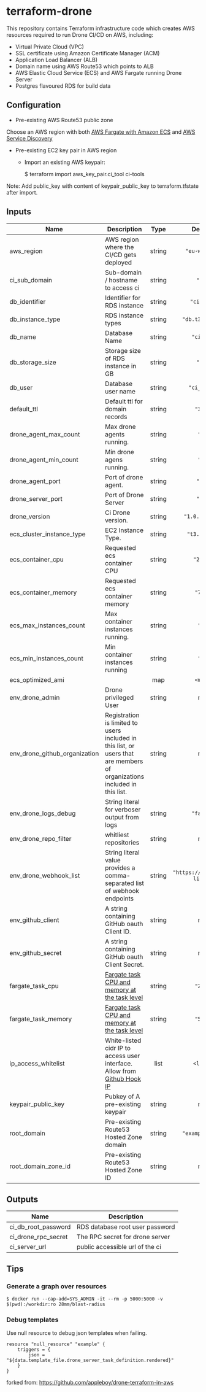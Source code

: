 # terraform-drone

This repository contains Terraform infrastructure code which creates AWS resources
required to run Drone CI/CD on AWS, including:

 * Virtual Private Cloud (VPC)
 * SSL certificate using Amazon Certificate Manager (ACM)
 * Application Load Balancer (ALB)
 * Domain name using AWS Route53 which points to ALB
 * AWS Elastic Cloud Service (ECS) and AWS Fargate running Drone Server
 * Postgres flavoured RDS for build data

## Configuration

* Pre-existing AWS Route53 public zone

Choose an AWS region with both [AWS Fargate with Amazon ECS](https://docs.aws.amazon.com/AmazonECS/latest/developerguide/AWS_Fargate.html) and [AWS Service Discovery ](https://docs.aws.amazon.com/AmazonECS/latest/developerguide/service-discovery.html)

* Pre-existing EC2 key pair in AWS region
    * Import an existing AWS keypair: 

        $ terraform import aws_key_pair.ci_tool ci-tools

Note: Add public_key with content of keypair_public_key to terraform.tfstate after import.

## Inputs

| Name | Description | Type | Default | Required |
|------|-------------|:----:|:-----:|:-----:|
| aws\_region | AWS region where the CI/CD gets deployed | string | `"eu-west-1"` | no |
| ci\_sub\_domain | Sub-domain / hostname to access ci | string | `"ci"` | no |
| db\_identifier | Identifier for RDS instance | string | `"ci-rds"` | no |
| db\_instance\_type | RDS instance types | string | `"db.t3.micro"` | no |
| db\_name | Database Name | string | `"ci_db"` | no |
| db\_storage\_size | Storage size of RDS instance in GB | string | `"10"` | no |
| db\_user | Database user name | string | `"ci_user"` | no |
| default\_ttl | Default ttl for domain records | string | `"300"` | no |
| drone\_agent\_max\_count | Max drone agents running. | string | `"2"` | no |
| drone\_agent\_min\_count | Min drone agens running. | string | `"2"` | no |
| drone\_agent\_port | Port of drone agent. | string | `"80"` | no |
| drone\_server\_port | Port of Drone Server | string | `"80"` | no |
| drone\_version | Ci Drone version. | string | `"1.0.0-rc.5"` | no |
| ecs\_cluster\_instance\_type | EC2 Instance Type. | string | `"t3.micro"` | no |
| ecs\_container\_cpu | Requested ecs container CPU | string | `"2000"` | no |
| ecs\_container\_memory | Requested ecs container memory | string | `"768"` | no |
| ecs\_max\_instances\_count | Max container instances running. | string | `"2"` | no |
| ecs\_min\_instances\_count | Min container instances running | string | `"2"` | no |
| ecs\_optimized\_ami |  | map | `<map>` | no |
| env\_drone\_admin | Drone privileged User | string | n/a | yes |
| env\_drone\_github\_organization | Registration is limited to users included in this list, or users that are members of organizations included in this list. | string | n/a | yes |
| env\_drone\_logs\_debug | String literal for verboser output from logs | string | `"false"` | no |
| env\_drone\_repo\_filter | whitliest repositories | string | n/a | yes |
| env\_drone\_webhook\_list | String literal value provides a comma-separated list of webhook endpoints | string | `"https://localhost?lis45"` | no |
| env\_github\_client | A string containing GitHub oauth Client ID. | string | n/a | yes |
| env\_github\_secret | A string containing GitHub oauth Client Secret. | string | n/a | yes |
| fargate\_task\_cpu | [Fargate task CPU and memory at the task level](https://docs.aws.amazon.com/AmazonECS/latest/developerguide/task-cpu-memory-error.html) | string | `"256"` | no |
| fargate\_task\_memory | [Fargate task CPU and memory at the task level](https://docs.aws.amazon.com/AmazonECS/latest/developerguide/task-cpu-memory-error.html) | string | `"512"` | no |
| ip\_access\_whitelist | White-listed cidr IP to access user interface. Allow from [Github Hook IP](https://api.github.com/meta) | list | `<list>` | no |
| keypair\_public\_key | Pubkey of A pre-existing keypair | string | n/a | yes |
| root\_domain | Pre-existing Route53 Hosted Zone domain | string | `"example.com"` | no |
| root\_domain\_zone\_id | Pre-existing Route53 Hosted Zone ID | string | n/a | yes |


## Outputs

| Name | Description |
|------|-------------|
| ci\_db\_root\_password | RDS database root user password |
| ci\_drone\_rpc\_secret | The RPC secret for drone server |
| ci\_server\_url | public accessible url of the ci |

## Tips

### Generate a graph over resources

    $ docker run --cap-add=SYS_ADMIN -it --rm -p 5000:5000 -v $(pwd):/workdir:ro 28mm/blast-radius

### Debug templates

Use null resource to debug json templates when failing. 

    resource "null_resource" "example" {
        triggers = {
            json = "${data.template_file.drone_server_task_definition.rendered}"
        }
    }

forked from: https://github.com/appleboy/drone-terraform-in-aws
